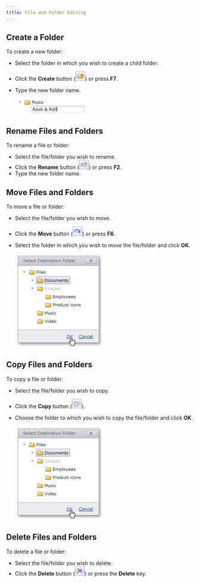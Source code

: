 ```yaml
---
title: File and Folder Editing
---
```

## Create a Folder
To create a new folder:
* Select the folder in which you wish to create a child folder.
* Click the **Create** button (![ASPxFileManager_CreateButton](../../images/Img13304.png)) or press **F7**.
* Type the new folder name.
	
	![ASPxFileManager_CreateFolder](../../images/Img13307.png)

## Rename Files and Folders
To rename a file or folder:
* Select the file/folder you wish to rename.
* Click the **Rename** button (![ASPxFileManager_RenameButton](../../images/Img13305.png)) or press **F2**.
* Type the new folder name.

## Move Files and Folders
To move a file or folder:
* Select the file/folder you wish to move.
* Click the **Move** button (![ASPxFileManager_MoveButton](../../images/Img13306.png)) or press **F6**.
* Select the folder in which you wish to move the file/folder and click **OK**.
	
	![ASPxFileManager_MoveDialog](../../images/Img13308.png)

## Copy Files and Folders
To copy a file or folder:
* Select the file/folder you wish to copy.
* Click the **Copy** button (![ASPxFileManager_CopyButton](../../images/Img22618.png)).
* Choose the folder to which you wish to copy the file/folder and click **OK**.
	
	![ASPxFileManager_MoveDialog](../../images/Img13308.png)

## Delete Files and Folders
To delete a file or folder:
* Select the file/folder you wish to delete.
* Click the **Delete** button (![ASPxFileManager_DeleteButton](../../images/Img13309.png)) or press the **Delete** key.